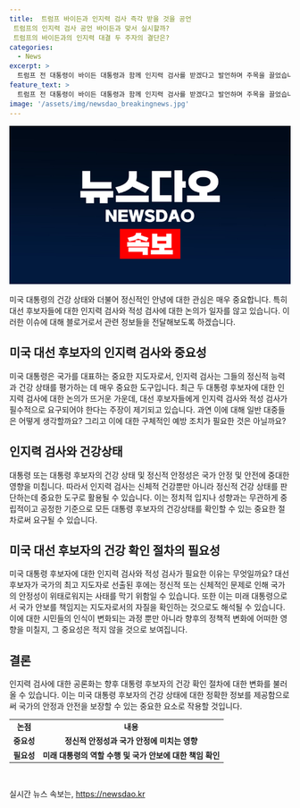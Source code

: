 ```yaml
---
title:  트럼프 바이든과 인지력 검사 즉각 받을 것을 공언
 트럼프의 인지력 검사 공언 바이든과 맞서 실시할까?
 트럼프의 바이든과의 인지력 대결 두 주자의 결단은?
categories:
  - News
excerpt: >
  트럼프 전 대통령이 바이든 대통령과 함께 인지력 검사를 받겠다고 발언하며 주목을 끌었습니다. 트럼프 전 대통령은 미국의 모든 대선 후보는 나이와 관계없이 의무적으로 인지력 검사와 적성 검사를 받아야 한다고 주장했으며, 이에 대한 바이든 대통령의 반응도 이슈가 되었습니다. 클릭해서 계속 읽고 싶은 핫 이슈!
feature_text: >
  트럼프 전 대통령이 바이든 대통령과 함께 인지력 검사를 받겠다고 발언하며 주목을 끌었습니다. 트럼프 전 대통령은 미국의 모든 대선 후보는 나이와 관계없이 의무적으로 인지력 검사와 적성 검사를 받아야 한다고 주장했으며, 이에 대한 바이든 대통령의 반응도 이슈가 되었습니다. 클릭해서 계속 읽고 싶은 핫 이슈!
image: '/assets/img/newsdao_breakingnews.jpg'
---
```


<p><img src="/assets/img/newsdao_breakingnews.jpg" alt="ontimetimes 속보" /></p>

<p>미국 대통령의 건강 상태와 더불어 정신적인 안녕에 대한 관심은 매우 중요합니다. 특히 대선 후보자들에 대한 인지력 검사와 적성 검사에 대한 논의가 일자를 않고 있습니다. 이러한 이슈에 대해 블로거로서 관련 정보들을 전달해보도록 하겠습니다. </p>

<h2 data-ke-size="size26">미국 대선 후보자의 인지력 검사와 중요성</h2>

<p data-ke-size="size16">미국 대통령은 국가를 대표하는 중요한 지도자로서, 인지력 검사는 그들의 정신적 능력과 건강 상태를 평가하는 데 매우 중요한 도구입니다. 최근 두 대통령 후보자에 대한 인지력 검사에 대한 논의가 뜨거운 가운데, 대선 후보자들에게 인지력 검사와 적성 검사가 필수적으로 요구되어야 한다는 주장이 제기되고 있습니다. 과연 이에 대해 일반 대중들은 어떻게 생각할까요? 그리고 이에 대한 구체적인 예방 조치가 필요한 것은 아닐까요?</p>

<h2 data-ke-size="size26">인지력 검사와 건강상태</h2>

<p data-ke-size="size16">대통령 또는 대통령 후보자의 건강 상태 및 정신적 안정성은 국가 안정 및 안전에 중대한 영향을 미칩니다. 따라서 인지력 검사는 신체적 건강뿐만 아니라 정신적 건강 상태를 판단하는데 중요한 도구로 활용될 수 있습니다. 이는 정치적 입지나 성향과는 무관하게 중립적이고 공정한 기준으로 모든 대통령 후보자의 건강상태를 확인할 수 있는 중요한 절차로써 요구될 수 있습니다.</p>

<h2 data-ke-size="size26">미국 대선 후보자의 건강 확인 절차의 필요성</h2>

<p data-ke-size="size16">미국 대통령 후보자에 대한 인지력 검사와 적성 검사가 필요한 이유는 무엇일까요? 대선 후보자가 국가의 최고 지도자로 선출된 후에는 정신적 또는 신체적인 문제로 인해 국가의 안정성이 위태로워지는 사태를 막기 위함일 수 있습니다. 또한 이는 미래 대통령으로서 국가 안보를 책임지는 지도자로서의 자질을 확인하는 것으로도 해석될 수 있습니다. 이에 대한 시민들의 인식이 변화되는 과정 뿐만 아니라 향후의 정책적 변화에 어떠한 영향을 미칠지, 그 중요성은 적지 않을 것으로 보여집니다.</p>

<h2 data-ke-size="size26">결론</h2>

<p data-ke-size="size16">인지력 검사에 대한 공론화는 향후 대통령 후보자의 건강 확인 절차에 대한 변화를 불러올 수 있습니다. 이는 미국 대통령 후보자의 건강 상태에 대한 정확한 정보를 제공함으로써 국가의 안정과 안전을 보장할 수 있는 중요한 요소로 작용할 것입니다.</p>

<table>
    <tbody>
        <tr>
            <td style="text-align: center; height: 17px;"><b>논점</b></td>
            <td style="text-align: center; height: 17px;"><b>내용</b></td>
        </tr>
        <tr>
            <td style="text-align: center; height: 17px;"><b>중요성</b></td>
            <td style="text-align: center; height: 17px;"><b>정신적 안정성과 국가 안정에 미치는 영향</b></td>
        </tr>
        <tr>
            <td style="text-align: center; height: 17px;"><b>필요성</b></td>
            <td style="text-align: center; height: 17px;"><b>미래 대통령의 역할 수행 및 국가 안보에 대한 책임 확인</b></td>
        </tr>
    </tbody>
</table>

<p data-ke-size="size16">&nbsp;</p>
실시간 뉴스 속보는, <a href="https://newsdao.kr" rel="dofollow">https://newsdao.kr</a>


